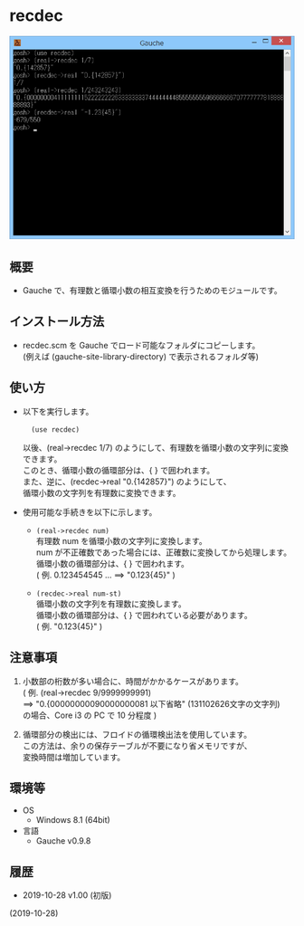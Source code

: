 # recdec

![image](image.png)

## 概要
- Gauche で、有理数と循環小数の相互変換を行うためのモジュールです。


## インストール方法
- recdec.scm を Gauche でロード可能なフォルダにコピーします。  
  (例えば (gauche-site-library-directory) で表示されるフォルダ等)


## 使い方
- 以下を実行します。
  ```
    (use recdec)
  ```
  以後、(real->recdec 1/7) のようにして、有理数を循環小数の文字列に変換できます。  
  このとき、循環小数の循環部分は、{ } で囲われます。  
  また、逆に、(recdec->real "0.{142857}") のようにして、  
  循環小数の文字列を有理数に変換できます。

- 使用可能な手続きを以下に示します。
  - `(real->recdec num)`  
    有理数 num を循環小数の文字列に変換します。  
    num が不正確数であった場合には、正確数に変換してから処理します。  
    循環小数の循環部分は、{ } で囲われます。  
    ( 例. 0.123454545 ... ==> "0.123{45}" )

  - `(recdec->real num-st)`  
    循環小数の文字列を有理数に変換します。  
    循環小数の循環部分は、{ } で囲われている必要があります。  
    ( 例. "0.123{45}" )


## 注意事項
1. 小数部の桁数が多い場合に、時間がかかるケースがあります。  
   ( 例. (real->recdec 9/9999999991)  
   ==> "0.{00000000090000000081 以下省略" (131102626文字の文字列)  
   の場合、Core i3 の PC で 10 分程度 )

2. 循環部分の検出には、フロイドの循環検出法を使用しています。  
   この方法は、余りの保存テーブルが不要になり省メモリですが、  
   変換時間は増加しています。


## 環境等
- OS
  - Windows 8.1 (64bit)
- 言語
  - Gauche v0.9.8

## 履歴
- 2019-10-28 v1.00 (初版)


(2019-10-28)
